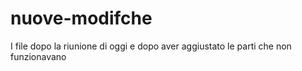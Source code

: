 # nuove-modifche
I file dopo la riunione di oggi e dopo aver aggiustato le parti che non funzionavano
